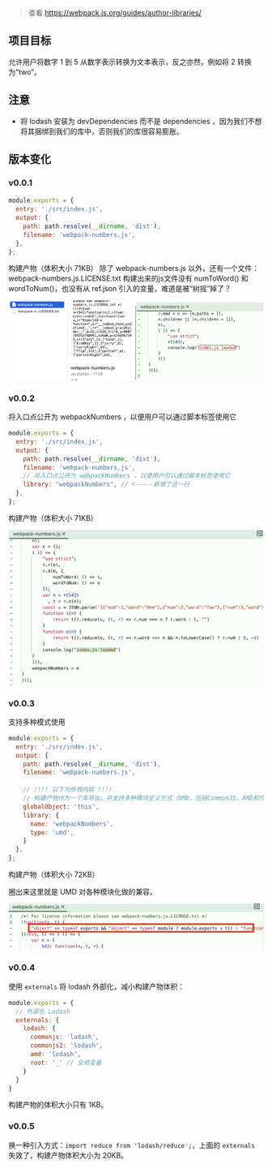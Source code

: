 

> 查看 https://webpack.js.org/guides/author-libraries/

## 项目目标
允许用户将数字 1 到 5 从数字表示转换为文本表示，反之亦然，例如将 2 转换为“two”。

## 注意
- 将 lodash 安装为 devDependencies 而不是 dependencies ，因为我们不想将其捆绑到我们的库中，否则我们的库很容易膨胀。

## 版本变化

### v0.0.1

```javascript
module.exports = {
  entry: './src/index.js',
  output: {
    path: path.resolve(__dirname, 'dist'),
    filename: 'webpack-numbers.js',
  },
};
```

构建产物（体积大小 71KB）
除了 webpack-numbers.js 以外，还有一个文件：webpack-numbers.js.LICENSE.txt
构建出来的js文件没有 numToWord() 和 wordToNum()，也没有从 ref.json 引入的变量，难道是被“树摇”掉了？

<img src="assets/image-20250906213632232.png" alt="image-20250906213632232" style="width:50%;" /><img src="assets/image-20250906215229937.png" alt="image-20250906215229937" style="width:50%;" />

### v0.0.2

将入口点公开为 webpackNumbers ，以便用户可以通过脚本标签使用它

```javascript
module.exports = {
  entry: './src/index.js',
  output: {
    path: path.resolve(__dirname, 'dist'),
    filename: 'webpack-numbers.js',
    // 将入口点公开为 webpackNumbers ，以便用户可以通过脚本标签使用它
    library: "webpackNumbers", // <-----新增了这一行
  },
};
```

构建产物（体积大小 71KB）

<img src="assets/image-20250906215141659.png" alt="image-20250906215141659" style="zoom: 50%;" />

### v0.0.3

支持多种模式使用

```javascript
module.exports = {
  entry: './src/index.js',
  output: {
    path: path.resolve(__dirname, 'dist'),
    filename: 'webpack-numbers.js',
    
    // !!!! 以下为修改内容 !!!!
    // 构建产物作为一个库导出，并支持多种模块定义方式（UMD，包括CommonJS、AMD和作为全局变量）
    globalObject: 'this',
    library: {
      name: 'webpackNumbers',
      type: 'umd',
    }
  },
};
```

构建产物（体积大小 72KB）

圈出来这里就是 UMD 对各种模块化做的兼容。

<img src="assets/image-20250906220011799.png" alt="image-20250906220011799" style="zoom:50%;" />

### v0.0.4

使用 `externals` 将 lodash 外部化，减小构建产物体积：

```javascript
module.exports = {
  // 外部化 Lodash
  externals: {
    lodash: {
      commonjs: 'lodash',
      commonjs2: 'lodash',
      amd: 'lodash',
      root: '_' // 全局变量
    }
  }
}
```

构建产物的体积大小只有 1KB。

### v0.0.5

换一种引入方式：`import reduce from 'lodash/reduce';`，上面的 `externals` 失效了，构建产物体积大小为 20KB。

